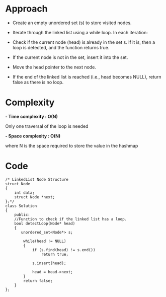 # Approach
- Create an empty unordered set (s) to store visited nodes.

- Iterate through the linked list using a while loop. In each iteration:

- Check if the current node (head) is already in the set s. If it is, then a loop is detected, and the function returns true.

- If the current node is not in the set, insert it into the set.

- Move the head pointer to the next node.

- If the end of the linked list is reached (i.e., head becomes NULL), return false as there is no loop.

# Complexity
**- Time complexity : O(N)**

Only one traversal of the loop is needed

**- Space complexity : O(N)**

where N is the space required to store the value in the hashmap

# Code
```
/* LinkedList Node Structure
struct Node
{
    int data;
    struct Node *next;
};*/
class Solution
{
    public:
    //Function to check if the linked list has a loop.
    bool detectLoop(Node* head)
    {
       unordered_set<Node*> s;
        
        while(head != NULL)
        {
            if (s.find(head) != s.end())
                return true;
            
            s.insert(head);
            
            head = head->next;
        }
        return false;
    }
};
```
